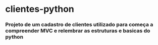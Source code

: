 # clientes-python
### Projeto de um cadastro de clientes utilizado para começa a compreender MVC e relembrar as estruturas e basicas do python 
#

